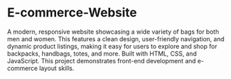 # E-commerce-Website
A modern, responsive website showcasing a wide variety of bags for both men and women. This features a clean design, user-friendly navigation, and dynamic product listings, making it easy for users to explore and shop for backpacks, handbags, totes, and more. Built with  HTML, CSS, and JavaScript. This project demonstrates front-end development and e-commerce layout skills.
